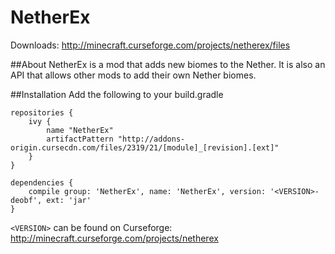 # NetherEx
Downloads: http://minecraft.curseforge.com/projects/netherex/files

##About
NetherEx is a mod that adds new biomes to the Nether. It is also an API that allows other mods to add their own Nether biomes.

##Installation
Add the following to your build.gradle

    repositories {
        ivy {
            name "NetherEx"
            artifactPattern "http://addons-origin.cursecdn.com/files/2319/21/[module]_[revision].[ext]"
        }
    }

    dependencies {
        compile group: 'NetherEx', name: 'NetherEx', version: '<VERSION>-deobf', ext: 'jar'
    }

 `<VERSION>` can be found on Curseforge: http://minecraft.curseforge.com/projects/netherex